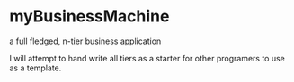 # myBusinessMachine
a full fledged, n-tier business application

I will attempt to hand write all tiers as a starter for other programers to use as a template.
